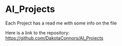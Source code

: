 # AI_Projects

Each Project has a read me with some info on the file

Here is a link to the repository: https://github.com/DakotaConnors/AI_Projects